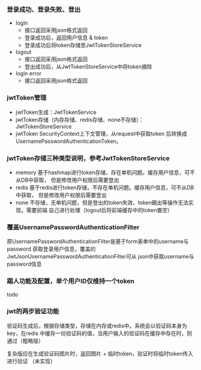 

### 登录成功、登录失败、登出
- login 
  - 接口返回采用json格式返回
  - 登录成功后，返回用户信息 & token
  - 登录成功后将token存储至JwtTokenStoreService
- logout 
  - 接口返回采用json格式返回
  - 登出成功后，从JwtTokenStoreService中将token摘除
- login error 
  - 接口返回采用json格式返回


### jwtToken管理
- jwtToken生成：JwtTokenService
- jwtToken存储（内存存储、redis存储、none不存储）：JwtTokenStoreService
- jwtToken SecurityContext上下文管理，从request中获取token
后转换成UsernamePasswordAuthenticationToken。


### jwtToken存储三种类型说明，参考JwtTokenStoreService
- memory 基于hashmap进行token存储，存在单机问题。缓存用户信息，可不从DB中获取，
  但是修改用户权限后需要登出
- redis 基于redis进行token存储，不存在单机问题。缓存用户信息，可不从DB中获取，
  但是修改用户权限后需要登出
- none 不存储，无单机问题，但是登出的token失效、token踢出等操作无法实现。需要前端
  自己进行处理（logout后将前端缓存中的token置空）


### 覆盖UsernamePasswordAuthenticationFilter
原UsernamePasswordAuthenticationFilter是基于form表单中的username与password
获取登录用户信息，覆盖的JwtJsonUsernamePasswordAuthenticationFilter可从
json中获取username与password信息


### 踢人功能及配置，单个用户ID仅维持一个token
todo


### jwt的两步验证功能
验证码生成后，根据存储类型，存储在内存或redis中。系统会以验证码本身为key，在redis
中缓存一份验证码的值，当用户输入的验证码在缓存中存在时，则通过（粗略版）

复杂版应在生成验证码图片时，返回图片 + 临时token，验证时将临时token传入进行验证
（未实现）

